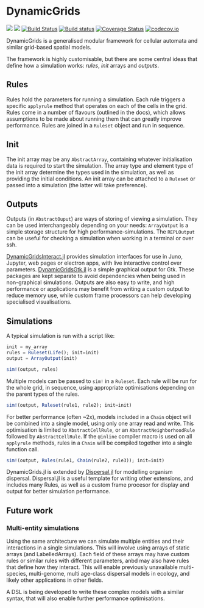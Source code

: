 # DynamicGrids

[![](https://img.shields.io/badge/docs-stable-blue.svg)](https://cesaraustralia.github.io/DynamicGrids.jl/stable)
[![](https://img.shields.io/badge/docs-dev-blue.svg)](https://cesaraustralia.github.io/DynamicGrids.jl/dev)
[![Build Status](https://travis-ci.org/cesaraustralia/DynamicGrids.jl.svg?branch=master)](https://travis-ci.org/cesaraustralia/DynamicGrids.jl) 
[![Build status](https://ci.appveyor.com/api/projects/status/hgapxluxfsypvptc?svg=true)](https://ci.appveyor.com/project/cesaraustralia/cellularautomatabase-jl)
[![Coverage Status](https://coveralls.io/repos/cesaraustralia/DynamicGrids.jl/badge.svg?branch=master&service=github)](https://coveralls.io/github/cesaraustralia/DynamicGrids.jl?branch=master) 
[![codecov.io](http://codecov.io/github/cesaraustralia/DynamicGrids.jl/coverage.svg?branch=master)](http://codecov.io/github/cesaraustralia/DynamicGrids.jl?branch=master)

DynamicGrids is a generalised modular framework for cellular automata and
similar grid-based spatial models.

The framework is highly customisable, but there are some central ideas that define
how a simulation works: *rules*, *init* arrays and *outputs*.

## Rules

Rules hold the parameters for running a simulation. Each rule triggers a
specific `applyrule` method that operates on each of the cells in the grid.
Rules come in a number of flavours (outlined in the docs), which allows
assumptions to be made about running them that can greatly improve performance.
Rules are joined in a `Ruleset` object and run in sequence.

## Init

The init array may be any `AbstractArray`, containing whatever initialisation
data is required to start the simulation. The array type and element type of the
init array determine the types used in the simulation, as well as providing the
initial conditions. An init array can be attached to a `Ruleset` or passed into
a simulation (the latter will take preference).

## Outputs 

Outputs (in `AbstractOuput`) are ways of storing of viewing a simulation. They
can be used interchangeably depending on your needs: `ArrayOutput` is a simple
storage structure for high performance-simulations. The `REPLOutput` can be useful
for checking a simulation when working in a terminal or over ssh.

[DynamicGridsInteract.jl](https://github.com/cesaraustralia/DynamicGridsInteract.jl)
provides simulation interfaces for use in Juno, Jupyter, web pages or electron
apps, with live interactive control over parameters.
[DynamicGridsGtk.jl](https://github.com/cesaraustralia/DynamicGridsGtk.jl) is a
simple graphical output for Gtk. These packages are kept separate to avoid
dependencies when being used in non-graphical simulations. Outputs are
also easy to write, and high performance or applications may benefit from
writing a custom output to reduce memory use, while custom frame processors can
help developing specialised visualisations.

## Simulations

A typical simulation is run with a script like:

```julia
init = my_array
rules = Ruleset(Life(); init=init)
output = ArrayOutput(init)

sim!(output, rules)
```

Multiple models can be passed to `sim!` in a `Ruleset`. Each rule will be run
for the whole grid, in sequence, using appropriate optimisations depending on
the parent types of the rules.

```julia
sim!(output, Ruleset(rule1, rule2); init=init)
```

For better performance (often ~2x), models included in a `Chain` object will be
combined into a single model, using only one array read and write. This
optimisation is limited to `AbstractCellRule`, or an `AbstractNeighborhoodRule`
followed by `AbstractCellRule`. If the `@inline` compiler macro is used on all
`applyrule` methods, rules in a `Chain` will be compiled together into a single
function call.

```julia
sim!(output, Rules(rule1, Chain(rule2, rule3)); init=init)
```

DynamicGrids.jl is extended by
[Dispersal.jl](https://github.com/cesaraustralia/Dispersal.jl) for modelling
organism dispersal. Dispersal.jl is a useful template for writing other
extensions, and includes many Rules, as well as a custom frame procesor for
display and output for better simulation performance.

## Future work

### Multi-entity simulations

Using the same architecture we can simulate multiple entities and their
interactions in a single simulations. This will involve using arrays of static
arrays (and LabelledArrays). Each field of these arrays may have custom rules or
similar rules with different parameters, anbd may also have rules that define
how they interact. This will enable previously unavailable multi-species,
multi-genome, multi age-class dispersal models in ecology, and likely other
applications in other fields. 

A DSL is being developed to write these complex models with a similar syntax,
that will also enable further performance optimisations.


